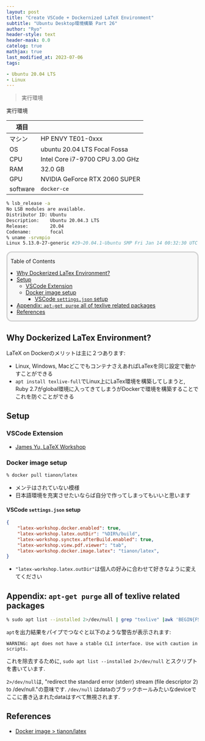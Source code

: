 ```yaml
---
layout: post
title: "Create VSCode + Dockernized LaTeX Environment"
subtitle: "Ubuntu Desktop環境構築 Part 26"
author: "Ryo"
header-style: text
header-mask: 0.0
catelog: true
mathjax: true
last_modified_at: 2023-07-06
tags:

- Ubuntu 20.04 LTS
- Linux
---
```


> 実行環境

実行環境

|項目||
|---|---| 	 
|マシン| HP ENVY TE01-0xxx|
|OS |	ubuntu 20.04 LTS Focal Fossa|
|CPU| Intel Core i7-9700 CPU 3.00 GHz|
|RAM| 32.0 GB|
|GPU| NVIDIA GeForce RTX 2060 SUPER|
|software|`docker-ce`|

```zsh
% lsb_release -a
No LSB modules are available.
Distributor ID: Ubuntu
Description:    Ubuntu 20.04.3 LTS
Release:        20.04
Codename:       focal
% uname -srvmpio
Linux 5.13.0-27-generic #29~20.04.1-Ubuntu SMP Fri Jan 14 00:32:30 UTC 2022 x86_64 x86_64 x86_64 GNU/Linux
```

<div style='border-radius: 1em; border-style:solid; border-color:#D3D3D3; background-color:#F8F8F8'>

<p class="h4">&nbsp;&nbsp;Table of Contents</p>

<!-- START doctoc generated TOC please keep comment here to allow auto update -->
<!-- DON'T EDIT THIS SECTION, INSTEAD RE-RUN doctoc TO UPDATE -->

- [Why Dockerized LaTex Environment?](#why-dockerized-latex-environment)
- [Setup](#setup)
  - [VSCode Extension](#vscode-extension)
  - [Docker image setup](#docker-image-setup)
    - [VSCode `settings.json` setup](#vscode-settingsjson-setup)
- [Appendix: `apt-get purge` all of texlive related packages](#appendix-apt-get-purge-all-of-texlive-related-packages)
- [References](#references)

<!-- END doctoc generated TOC please keep comment here to allow auto update -->


</div>

## Why Dockerized LaTex Environment?

LaTeX on Dockerのメリットは主に２つあります:

- Linux, Windows, MacどこでもコンテナさえあればLaTexを同じ設定で動かすことができる
- `apt install texlive-full`でLinux上にLaTex環境を構築してしまうと, Ruby 2.7がglobal環境に入ってきてしまうがDockerで環境を構築することでこれを防ぐことができる

## Setup
### VSCode Extension

- [James Yu, LaTeX Workshop](https://marketplace.visualstudio.com/items?itemName=James-Yu.latex-workshop)

### Docker image setup

```zsh
% docker pull tianon/latex
```

- メンテはされていない模様
- 日本語環境を充実させたいならば自分で作ってしまってもいいと思います


#### VSCode `settings.json` setup

```json
{
    "latex-workshop.docker.enabled": true,
    "latex-workshop.latex.outDir": "%DIR%/build",
    "latex-workshop.synctex.afterBuild.enabled": true,
    "latex-workshop.view.pdf.viewer": "tab",
    "latex-workshop.docker.image.latex": "tianon/latex",
}
```

- `"latex-workshop.latex.outDir"`は個人の好みに合わせて好きなように変えてください


## Appendix: `apt-get purge` all of texlive related packages

```zsh
% sudo apt list --installed 2>/dev/null | grep "texlive" |awk 'BEGIN{FS = "/"}{print $1}'|xargs sudo apt-get purge -y  
```

`apt`を出力結果をパイプでつなぐと以下のような警告が表示されます:

```
WARNING: apt does not have a stable CLI interface. Use with caution in scripts.
```

これを除去するために, `sudo apt list --installed 2>/dev/null` とスクリプトを書いています.

`2>/dev/null`は, "redirect the standard error (stderr) stream (file descriptor 2) to /dev/null."の意味です. `/dev/null` はdataのブラックホールみたいなdeviceでここに書き込まれたdataはすべて無視されます.


## References

- [Docker image > tianon/latex](https://hub.docker.com/r/tianon/latex/)
